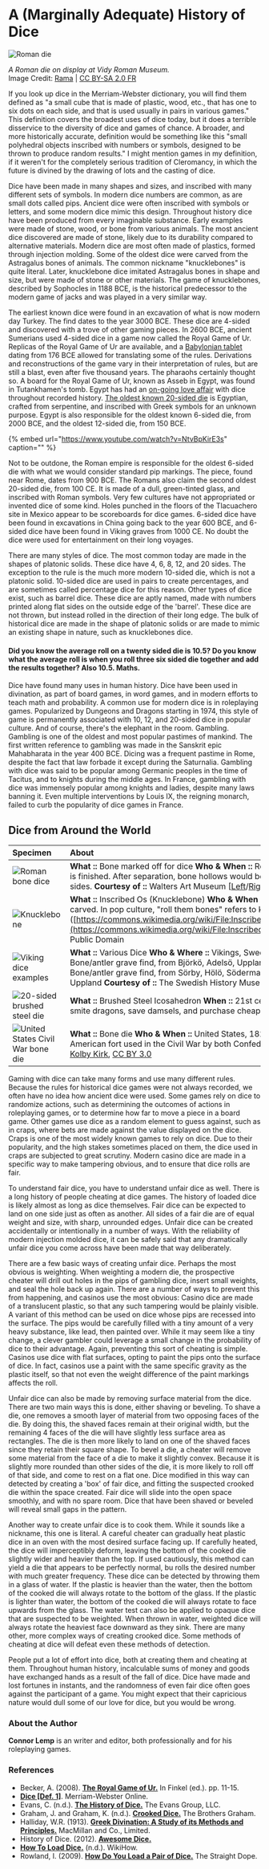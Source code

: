 # A \(Marginally Adequate\) History of Dice

![Roman die](.gitbook/assets/lemp-cover-git.jpg)

_A Roman die on display at Vidy Roman Museum._  
 Image Credit: [Rama](https://commons.wikimedia.org/wiki/File:Roman_dice_IMG_4367.JPG) \| [CC BY-SA 2.0 FR](https://creativecommons.org/licenses/by-sa/2.0/fr/deed.en)

If you look up dice in the Merriam-Webster dictionary, you will find them defined as "a small cube that is made of plastic, wood, etc., that has one to six dots on each side, and that is used usually in pairs in various games." This definition covers the broadest uses of dice today, but it does a terrible disservice to the diversity of dice and games of chance. A broader, and more historically accurate, definition would be something like this "small polyhedral objects inscribed with numbers or symbols, designed to be thrown to produce random results." I might mention games in my definition, if it weren't for the completely serious tradition of Cleromancy, in which the future is divined by the drawing of lots and the casting of dice.

Dice have been made in many shapes and sizes, and inscribed with many different sets of symbols. In modern dice numbers are common, as are small dots called pips. Ancient dice were often inscribed with symbols or letters, and some modern dice mimic this design. Throughout history dice have been produced from every imaginable substance. Early examples were made of stone, wood, or bone from various animals. The most ancient dice discovered are made of stone, likely due to its durability compared to alternative materials. Modern dice are most often made of plastics, formed through injection molding. Some of the oldest dice were carved from the Astragalus bones of animals. The common nickname "knucklebones" is quite literal. Later, knucklebone dice imitated Astragalus bones in shape and size, but were made of stone or other materials. The game of knucklebones, described by Sophocles in 1188 BCE, is the historical predecessor to the modern game of jacks and was played in a very similar way.

The earliest known dice were found in an excavation of what is now modern day Turkey. The find dates to the year 3000 BCE. These dice are 4-sided and discovered with a trove of other gaming pieces. In 2600 BCE, ancient Sumerians used 4-sided dice in a game now called the Royal Game of Ur. Replicas of the Royal Game of Ur are available, and a [Babylonian tablet](http://www.britishmuseum.org/research/collection_online/collection_object_details/collection_image_gallery.aspx?assetId=129985&objectId=796973&partId=1#more-views) dating from 176 BCE allowed for translating some of the rules. Derivations and reconstructions of the game vary in their interpretation of rules, but are still a blast, even after five thousand years. The pharaohs certainly thought so. A board for the Royal Game of Ur, known as Asseb in Egypt, was found in Tutankhamen's tomb. Egypt has had an [on-going love affair](http://io9.gizmodo.com/5958203/is-this-the-oldest-d20-on-earth) with dice throughout recorded history. [The oldest known 20-sided die](http://www.metmuseum.org/art/collection/search/551072?img=0) is Egyptian, crafted from serpentine, and inscribed with Greek symbols for an unknown purpose. Egypt is also responsible for the oldest known 6-sided die, from 2000 BCE, and the oldest 12-sided die, from 150 BCE.

{% embed url="https://www.youtube.com/watch?v=NtvBpKirE3s" caption="" %}

Not to be outdone, the Roman empire is responsible for the oldest 6-sided die with what we would consider standard pip markings. The piece, found near Rome, dates from 900 BCE. The Romans also claim the second oldest 20-sided die, from 100 CE. It is made of a dull, green-tinted glass, and inscribed with Roman symbols. Very few cultures have not appropriated or invented dice of some kind. Holes punched in the floors of the Tlacuachero site in Mexico appear to be scoreboards for dice games. 6-sided dice have been found in excavations in China going back to the year 600 BCE, and 6-sided dice have been found in Viking graves from 1000 CE. No doubt the dice were used for entertainment on their long voyages.

There are many styles of dice. The most common today are made in the shapes of platonic solids. These dice have 4, 6, 8, 12, and 20 sides. The exception to the rule is the much more modern 10-sided die, which is not a platonic solid. 10-sided dice are used in pairs to create percentages, and are sometimes called percentage dice for this reason. Other types of dice exist, such as barrel dice. These dice are aptly named, made with numbers printed along flat sides on the outside edge of the 'barrel'. These dice are not thrown, but instead rolled in the direction of their long edge. The bulk of historical dice are made in the shape of platonic solids or are made to mimic an existing shape in nature, such as knucklebones dice.

#### Did you know the average roll on a twenty sided die is 10.5? Do you know what the average roll is when you roll three six sided die together and add the results together? Also 10.5. Maths.

Dice have found many uses in human history. Dice have been used in divination, as part of board games, in word games, and in modern efforts to teach math and probability. A common use for modern dice is in roleplaying games. Popularized by Dungeons and Dragons starting in 1974, this style of game is permanently associated with 10, 12, and 20-sided dice in popular culture. And of course, there's the elephant in the room. Gambling. Gambling is one of the oldest and most popular pastimes of mankind. The first written reference to gambling was made in the Sanskrit epic Mahabharata in the year 400 BCE. Dicing was a frequent pastime in Rome, despite the fact that law forbade it except during the Saturnalia. Gambling with dice was said to be popular among Germanic peoples in the time of Tacitus, and to knights during the middle ages. In France, gambling with dice was immensely popular among knights and ladies, despite many laws banning it. Even multiple interventions by Louis IX, the reigning monarch, failed to curb the popularity of dice games in France.

## Dice from Around the World

| Specimen | About |
| :--- | :--- |
| ![Roman bone dice](.gitbook/assets/dice-walters.png) | **What ::** Bone marked off for dice  **Who & When ::** Roman, 1st-3rd Century **About ::** Only 3 sides of each piece is finished. After separation, bone hollows would be filled with other bits of bone and numbers carved on all 6 sides. **Courtesy of ::** Walters Art Museum \[[Left](http://art.thewalters.org/detail/19332/numbers-3/)/[Right](http://art.thewalters.org/detail/19332/numbers-2/)\], [CC BY-SA 3.0](https://creativecommons.org/licenses/by-sa/3.0/) |
| ![Knucklebone](.gitbook/assets/dice-knucklebone.png) | **What ::** Inscribed Os \(Knucklebone\) **Who & When ::** Egyptian, 2687 - 333 BCE **About ::** Astragalus bone, carved. In pop culture, "roll them bones" refers to knucklebone dice. **Courtesy of ::** \[LACMA\]\([https://commons.wikimedia.org/wiki/File:Inscribed\_Os\_\(Knucklebone\)\_LACMA\_M.80.202.296.jpg](https://commons.wikimedia.org/wiki/File:Inscribed_Os_%28Knucklebone%29_LACMA_M.80.202.296.jpg)\), Public Domain |
| ![Viking dice examples](.gitbook/assets/dice-viking.png) | **What ::** Various Dice **Who & Where ::** Vikings, Sweden **About ::** Likely used for playing games. [A & B](https://www.flickr.com/photos/historiska/6777026822/in/gallery-osrs-72157651342461995/) - Bone/antler grave find, from Björkö, Adelsö, Uppland [C](https://www.flickr.com/photos/historiska/13621939844/in/gallery-osrs-72157651342461995/) - Bone/antler find from unknown location [D](https://www.flickr.com/photos/historiska/13621608375/in/gallery-osrs-72157651342461995/) - Bone/antler grave find, from Sörby, Hölö, Södermanland [E](https://www.flickr.com/photos/historiska/13622368263/in/gallery-osrs-72157651342461995/) - Teeth \(from elk\) grave find from Björkö, Adelsö, Uppland **Courtesy of ::** The Swedish History Museum, Stockholm, [CC BY-NC-SA 2.0](https://creativecommons.org/licenses/by-nc-sa/2.0/) |
| ![20-sided brushed steel die](.gitbook/assets/dice-metal-d20.png) | **What ::** Brushed Steel Icosahedron **When ::** 21st century **About ::** From Ethan's personal collection used to smite dragons, save damsels, and purchase cheap ale at the inn. **Courtesy of ::** [Ethan Kellogg](https://www.fatsackgaming.com), [CC BY 4.0](https://creativecommons.org/licenses/by/4.0/) |
| ![United States Civil War bone die](.gitbook/assets/dice-bone.png) | **What ::** Bone die **Who & When ::** United States, 1823-1834 **About ::** Discovered at Cantonment Clinch, an American fort used in the Civil War by both Confederate and Union troops at separate times. **Courtesy of ::** [Kolby Kirk](https://commons.wikimedia.org/wiki/File:Die_bone.jpg), [CC BY 3.0](https://creativecommons.org/licenses/by/3.0/) |

Gaming with dice can take many forms and use many different rules. Because the rules for historical dice games were not always recorded, we often have no idea how ancient dice were used. Some games rely on dice to randomize actions, such as determining the outcomes of actions in roleplaying games, or to determine how far to move a piece in a board game. Other games use dice as a random element to guess against, such as in craps, where bets are made against the value displayed on the dice. Craps is one of the most widely known games to rely on dice. Due to their popularity, and the high stakes sometimes placed on them, the dice used in craps are subjected to great scrutiny. Modern casino dice are made in a specific way to make tampering obvious, and to ensure that dice rolls are fair.

To understand fair dice, you have to understand unfair dice as well. There is a long history of people cheating at dice games. The history of loaded dice is likely almost as long as dice themselves. Fair dice can be expected to land on one side just as often as another. All sides of a fair die are of equal weight and size, with sharp, unrounded edges. Unfair dice can be created accidentally or intentionally in a number of ways. With the reliability of modern injection molded dice, it can be safely said that any dramatically unfair dice you come across have been made that way deliberately.

There are a few basic ways of creating unfair dice. Perhaps the most obvious is weighting. When weighting a modern die, the prospective cheater will drill out holes in the pips of gambling dice, insert small weights, and seal the hole back up again. There are a number of ways to prevent this from happening, and casinos use the most obvious: Casino dice are made of a translucent plastic, so that any such tampering would be plainly visible. A variant of this method can be used on dice whose pips are recessed into the surface. The pips would be carefully filled with a tiny amount of a very heavy substance, like lead, then painted over. While it may seem like a tiny change, a clever gambler could leverage a small change in the probability of dice to their advantage. Again, preventing this sort of cheating is simple. Casinos use dice with flat surfaces, opting to paint the pips onto the surface of dice. In fact, casinos use a paint with the same specific gravity as the plastic itself, so that not even the weight difference of the paint markings affects the roll.

Unfair dice can also be made by removing surface material from the dice. There are two main ways this is done, either shaving or beveling. To shave a die, one removes a smooth layer of material from two opposing faces of the die. By doing this, the shaved faces remain at their original width, but the remaining 4 faces of the die will have slightly less surface area as rectangles. The die is then more likely to land on one of the shaved faces since they retain their square shape. To bevel a die, a cheater will remove some material from the face of a die to make it slightly convex. Because it is slightly more rounded than other sides of the die, it is more likely to roll off of that side, and come to rest on a flat one. Dice modified in this way can detected by creating a 'box' of fair dice, and fitting the suspected crooked die within the space created. Fair dice will slide into the open space smoothly, and with no spare room. Dice that have been shaved or beveled will reveal small gaps in the pattern.

Another way to create unfair dice is to cook them. While it sounds like a nickname, this one is literal. A careful cheater can gradually heat plastic dice in an oven with the most desired surface facing up. If carefully heated, the dice will imperceptibly deform, leaving the bottom of the cooked die slightly wider and heavier than the top. If used cautiously, this method can yield a die that appears to be perfectly normal, bu rolls the desired number with much greater frequency. These dice can be detected by throwing them in a glass of water. If the plastic is heavier than the water, then the bottom of the cooked die will always rotate to the bottom of the glass. If the plastic is lighter than water, the bottom of the cooked die will always rotate to face upwards from the glass. The water test can also be applied to opaque dice that are suspected to be weighted. When thrown in water, weighted dice will always rotate the heaviest face downward as they sink. There are many other, more complex ways of creating crooked dice. Some methods of cheating at dice will defeat even these methods of detection.

People put a lot of effort into dice, both at creating them and cheating at them. Throughout human history, incalculable sums of money and goods have exchanged hands as a result of the fall of dice. Dice have made and lost fortunes in instants, and the randomness of even fair dice often goes against the participant of a game. You might expect that their capricious nature would dull some of our love for dice, but you would be wrong.

### About the Author

**Connor Lemp** is an writer and editor, both professionally and for his roleplaying games.

### References

* Becker, A. \(2008\). [**The Royal Game of Ur.**](http://www.merriamwebster.com/dictionary/dice) In Finkel \(ed.\). pp. 11-15.
* [**Dice \[Def. 1\]**](http://www.merriam-webster.com/dictionary/dice). Merriam-Webster Online.
* Evans, C. \(n.d.\). [**The History of Dice.**](http://www.theevansgroupllc.com/published-articles/the-history-of-dice/) The Evans Group, LLC.
* Graham, J. and Graham, K. \(n.d.\). [**Crooked Dice.**](http://www.thebrothersgraham.com/loading.html) The Brothers Graham.
* Halliday, W.R. \(1913\). [**Greek Divination: A Study of its Methods and Principles.**](http://www.ancientlibrary.com/divination/0217.html) MacMillan and Co., Limited.
* History of Dice. \(2012\). [**Awesome Dice.**](http://www.awesomedice.com/blog/253/history-of-dice-2/)
* [**How To Load Dice.**](http://www.wikihow.com/Load-Dice) \(n.d.\). WikiHow.
* Rowland, I. \(2009\). [**How Do You Load a Pair of Dice.**](http://www.straightdope.com/columns/read/2878/how-do-youload-a-pair-of-dice) The Straight Dope.

